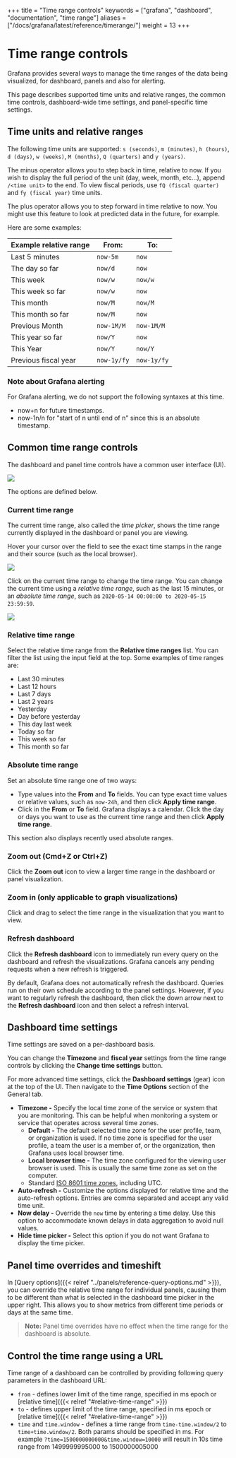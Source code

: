 +++
title = "Time range controls"
keywords = ["grafana", "dashboard", "documentation", "time range"]
aliases = ["/docs/grafana/latest/reference/timerange/"]
weight = 13
+++

# Time range controls

Grafana provides several ways to manage the time ranges of the data being visualized, for dashboard, panels and also for alerting.

This page describes supported time units and relative ranges, the common time controls, dashboard-wide time settings, and panel-specific time settings.

## Time units and relative ranges

The following time units are supported: `s (seconds)`, `m (minutes)`, `h (hours)`, `d (days)`, `w (weeks)`, `M (months)`, `Q (quarters)` and `y (years)`.

The minus operator allows you to step back in time, relative to now. If you wish to display the full period of the unit (day, week, month, etc...), append `/<time unit>` to the end. To view fiscal periods, use `fQ (fiscal quarter)` and `fy (fiscal year)` time units.

The plus operator allows you to step forward in time relative to now. You might use this feature to look at predicted data in the future, for example.

Here are some examples:

| Example relative range | From:       | To:         |
| ---------------------- | ----------- | ----------- |
| Last 5 minutes         | `now-5m`    | `now`       |
| The day so far         | `now/d`     | `now`       |
| This week              | `now/w`     | `now/w`     |
| This week so far       | `now/w`     | `now`       |
| This month             | `now/M`     | `now/M`     |
| This month so far      | `now/M`     | `now`       |
| Previous Month         | `now-1M/M`  | `now-1M/M`  |
| This year so far       | `now/Y`     | `now`       |
| This Year              | `now/Y`     | `now/Y`     |
| Previous fiscal year   | `now-1y/fy` | `now-1y/fy` |

### Note about Grafana alerting

For Grafana alerting, we do not support the following syntaxes at this time.

- now+n for future timestamps.
- now-1n/n for "start of n until end of n" since this is an absolute timestamp.

## Common time range controls

The dashboard and panel time controls have a common user interface (UI).

<img class="no-shadow" src="/static/img/docs/time-range-controls/common-time-controls-7-0.png" max-width="700px">

The options are defined below.

### Current time range

The current time range, also called the _time picker_, shows the time range currently displayed in the dashboard or panel you are viewing.

Hover your cursor over the field to see the exact time stamps in the range and their source (such as the local browser).

<img class="no-shadow" src="/static/img/docs/time-range-controls/time-picker-7-0.png" max-width="300px">

Click on the current time range to change the time range. You can change the current time using a _relative time range_, such as the last 15 minutes, or an _absolute time range_, such as `2020-05-14 00:00:00 to 2020-05-15 23:59:59`.

<img class="no-shadow" src="/static/img/docs/time-range-controls/change-current-time-range-7-0.png" max-width="900px">

### Relative time range

Select the relative time range from the **Relative time ranges** list. You can filter the list using the input field at the top. Some examples of time ranges are:

- Last 30 minutes
- Last 12 hours
- Last 7 days
- Last 2 years
- Yesterday
- Day before yesterday
- This day last week
- Today so far
- This week so far
- This month so far

### Absolute time range

Set an absolute time range one of two ways:

- Type values into the **From** and **To** fields. You can type exact time values or relative values, such as `now-24h`, and then click **Apply time range**.
- Click in the **From** or **To** field. Grafana displays a calendar. Click the day or days you want to use as the current time range and then click **Apply time range**.

This section also displays recently used absolute ranges.

### Zoom out (Cmd+Z or Ctrl+Z)

Click the **Zoom out** icon to view a larger time range in the dashboard or panel visualization.

### Zoom in (only applicable to graph visualizations)

Click and drag to select the time range in the visualization that you want to view.

### Refresh dashboard

Click the **Refresh dashboard** icon to immediately run every query on the dashboard and refresh the visualizations. Grafana cancels any pending requests when a new refresh is triggered.

By default, Grafana does not automatically refresh the dashboard. Queries run on their own schedule according to the panel settings. However, if you want to regularly refresh the dashboard, then click the down arrow next to the **Refresh dashboard** icon and then select a refresh interval.

## Dashboard time settings

Time settings are saved on a per-dashboard basis.

You can change the **Timezone** and **fiscal year** settings from the time range controls by clicking the **Change time settings** button.

For more advanced time settings, click the **Dashboard settings** (gear) icon at the top of the UI. Then navigate to the **Time Options** section of the General tab.

- **Timezone -** Specify the local time zone of the service or system that you are monitoring. This can be helpful when monitoring a system or service that operates across several time zones.
  - **Default -** The default selected time zone for the user profile, team, or organization is used. If no time zone is specified for the user profile, a team the user is a member of, or the organization, then Grafana uses local browser time.
  - **Local browser time -** The time zone configured for the viewing user browser is used. This is usually the same time zone as set on the computer.
  - Standard [ISO 8601 time zones](https://en.wikipedia.org/wiki/List_of_tz_database_time_zones), including UTC.
- **Auto-refresh -** Customize the options displayed for relative time and the auto-refresh options. Entries are comma separated and accept any valid time unit.
- **Now delay -** Override the `now` time by entering a time delay. Use this option to accommodate known delays in data aggregation to avoid null values.
- **Hide time picker -** Select this option if you do not want Grafana to display the time picker.

## Panel time overrides and timeshift

In [Query options]({{< relref "../panels/reference-query-options.md" >}}), you can override the relative time range for individual panels, causing them to be different than what is selected in the dashboard time picker in the upper right. This allows you to show metrics from different time periods or days at the same time.

> **Note:** Panel time overrides have no effect when the time range for the dashboard is absolute.

## Control the time range using a URL

Time range of a dashboard can be controlled by providing following query parameters in the dashboard URL:

- `from` - defines lower limit of the time range, specified in ms epoch or [relative time]({{< relref "#relative-time-range" >}})
- `to` - defines upper limit of the time range, specified in ms epoch or [relative time]({{< relref "#relative-time-range" >}})
- `time` and `time.window` - defines a time range from `time-time.window/2` to `time+time.window/2`. Both params should be specified in ms. For example `?time=1500000000000&time.window=10000` will result in 10s time range from 1499999995000 to 1500000005000
